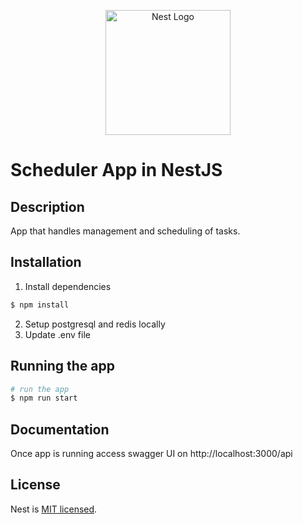 <p align="center">
  <a href="http://nestjs.com/" target="blank"><img src="https://nestjs.com/img/logo-small.svg" width="200" alt="Nest Logo" /></a>
</p>

[circleci-image]: https://img.shields.io/circleci/build/github/nestjs/nest/master?token=abc123def456
[circleci-url]: https://circleci.com/gh/nestjs/nest

# Scheduler App in NestJS
## Description

App that handles management and scheduling of tasks.

## Installation

1. Install dependencies

```bash
$ npm install
```
2. Setup postgresql and redis locally
3. Update .env file


## Running the app

```bash
# run the app
$ npm run start

```
## Documentation
Once app is running access swagger UI on http://localhost:3000/api


## License

Nest is [MIT licensed](LICENSE).
